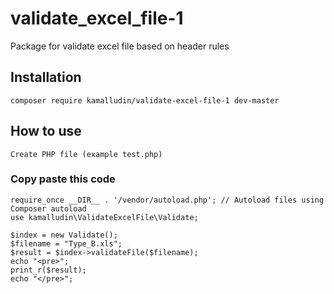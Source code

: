 # validate_excel_file-1
Package for validate excel file based on header rules
## Installation
```
composer require kamalludin/validate-excel-file-1 dev-master
```
## How to use
```
Create PHP file (example test.php)
```
### Copy paste this code
```
require_once __DIR__ . '/vendor/autoload.php'; // Autoload files using Composer autoload
use kamalludin\ValidateExcelFile\Validate;

$index = new Validate();
$filename = "Type_B.xls";
$result = $index->validateFile($filename);
echo "<pre>";
print_r($result);
echo "</pre>";
```
